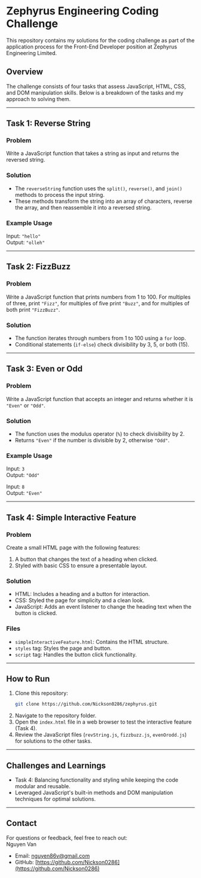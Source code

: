 # Zephyrus Engineering Coding Challenge  

This repository contains my solutions for the coding challenge as part of the application process for the Front-End Developer position at Zephyrus Engineering Limited.  

## Overview  

The challenge consists of four tasks that assess JavaScript, HTML, CSS, and DOM manipulation skills. Below is a breakdown of the tasks and my approach to solving them.  

---

## Task 1: Reverse String  

### Problem  
Write a JavaScript function that takes a string as input and returns the reversed string.  

### Solution  
- The `reverseString` function uses the `split()`, `reverse()`, and `join()` methods to process the input string.  
- These methods transform the string into an array of characters, reverse the array, and then reassemble it into a reversed string.  

### Example Usage  
Input: `"hello"`  
Output: `"olleh"`  

---

## Task 2: FizzBuzz  

### Problem  
Write a JavaScript function that prints numbers from 1 to 100. For multiples of three, print `"Fizz"`, for multiples of five print `"Buzz"`, and for multiples of both print `"FizzBuzz"`.  

### Solution  
- The function iterates through numbers from 1 to 100 using a `for` loop.  
- Conditional statements (`if-else`) check divisibility by 3, 5, or both (15).  

---

## Task 3: Even or Odd  

### Problem  
Write a JavaScript function that accepts an integer and returns whether it is `"Even"` or `"Odd"`.  

### Solution  
- The function uses the modulus operator (`%`) to check divisibility by 2.  
- Returns `"Even"` if the number is divisible by 2, otherwise `"Odd"`.  

### Example Usage  
Input: `3`  
Output: `"Odd"`  

Input: `8`  
Output: `"Even"`  

---

## Task 4: Simple Interactive Feature  

### Problem  
Create a small HTML page with the following features:  
1. A button that changes the text of a heading when clicked.  
2. Styled with basic CSS to ensure a presentable layout.  

### Solution  
- HTML: Includes a heading and a button for interaction.  
- CSS: Styled the page for simplicity and a clean look.  
- JavaScript: Adds an event listener to change the heading text when the button is clicked.  

### Files  
- `simpleInteractiveFeature.html`: Contains the HTML structure.  
- `styles` tag: Styles the page and button.  
- `script` tag: Handles the button click functionality.  

---

## How to Run  

1. Clone this repository:  
   ```bash
   git clone https://github.com/Nickson0286/zephyrus.git
   ```
2. Navigate to the repository folder.  
3. Open the `index.html` file in a web browser to test the interactive feature (Task 4).  
4. Review the JavaScript files (`revString.js`, `fizzbuzz.js`, `evenOrodd.js`) for solutions to the other tasks.  

---

## Challenges and Learnings  

- Task 4: Balancing functionality and styling while keeping the code modular and reusable.  
- Leveraged JavaScript's built-in methods and DOM manipulation techniques for optimal solutions.  

---

## Contact  

For questions or feedback, feel free to reach out:  
Nguyen Van  
- Email: nguyen86v@gmail.com 
- GitHub: [https://github.com/Nickson0286](https://github.com/Nickson0286)  
